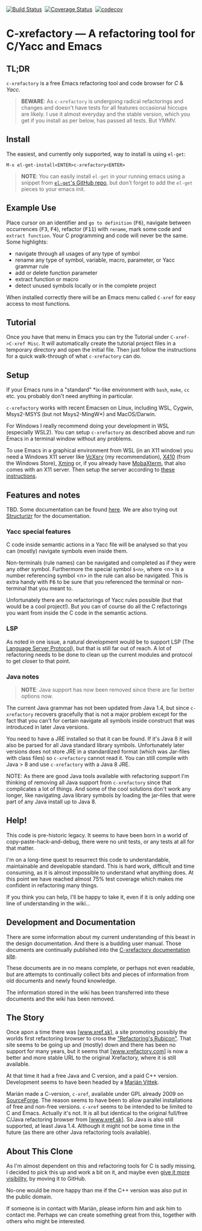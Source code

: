 [![Build Status][travis badge]][travis link]&nbsp;
[![Coverage Status][coveralls badge]][coveralls link]&nbsp;
[![codecov][codecov badge]][codecov link]

# C-xrefactory — A refactoring tool for C/Yacc and Emacs

## TL;DR

`c-xrefactory` is a free Emacs refactoring tool and code browser for
_C_ & _Yacc_.

> **BEWARE**: As `c-xrefactory` is undergoing radical refactorings and
> changes and doesn't have tests for all features occasional hiccups
> are likely. I use it almost everyday and the stable version, which you
> get if you install as per below, has passed all tests. But YMMV.

## Install

The easiest, and currently only supported, way to install is using
`el-get`:

    M-x el-get-install<ENTER>c-xrefactory<ENTER>

> **NOTE**: You can easily install `el-get` in your running emacs using
> a snippet from [`el-get`'s GitHub repo][el-get repo], but don't forget
> to add the `el-get` pieces to your emacs init.

## Example Use

Place cursor on an identifier and `go to definition` (<kbd>F6</kbd>),
navigate between occurrences (<kbd>F3</kbd>, <kbd>F4</kbd>), refactor
(<kbd>F11</kbd>) with `rename`, mark some code and `extract function`.
Your C programming and code will never be the same. Some highlights:

- navigate through all usages of any type of symbol
- rename any type of symbol, variable, macro, parameter,
  or Yacc grammar rule
- add or delete function parameter
- extract function or macro
- detect unused symbols locally or in the complete project

When installed correctly there will be an Emacs menu called `C-xref`
for easy access to most functions.

## Tutorial

Once you have that menu in Emacs you can try the Tutorial under
`C-xref->C-xref Misc`.  It will automatically create the tutorial
project files in a temporary directory and open the initial file.
Then just follow the instructions for a quick walk-through of what
`c-xrefactory` can do.

## Setup

If your Emacs runs in a "standard" *ix-like environment with `bash`,
`make`, `cc` etc. you probably don't need anything in particular.

`c-xrefactory` works with recent Emacsen on Linux, including WSL,
Cygwin, Msys2-MSYS (but not Msys2-MingW*) and MacOS/Darwin.

For Windows I really recommend doing your development in WSL
(especially WSL2). You can setup `c-xrefactory` as described above and
run Emacs in a terminal window without any problems.

To use Emacs in a graphical environment from WSL (in an X11 window) you
need a Windows X11 server like [VcXsrv] (my recommendation), [X410]
(from the Windows Store), [Xming] or, if you already have [MobaXterm],
that also comes with an X11 server. Then setup the server according
to [these instructions][X11 WSL2].

## Features and notes

TBD. Some documentation can be found [here][our docs]. We are also
trying out [Structurizr](https://structurizr.com/share/51829) for the
documentation.

### Yacc special features

C code inside semantic actions in a Yacc file will be analysed so that
you can (mostly) navigate symbols even inside them.

Non-terminals (rule names) can be navigated and completed as if they
were any other symbol. Furthermore the special symbol `$<n>`, where
&lt;n&gt; is a number referencing symbol &lt;n&gt; in the rule can also
be navigated. This is extra handy with <kbd>F6</kbd> to be sure that
you referenced the terminal or non-terminal that you meant to.

Unfortunately there are no refactorings of Yacc rules possible (but
that would be a cool project!). But you can of course do all the C
refactorings you want from inside the C code in the semantic actions.

### LSP

As noted in one issue, a natural development would be to support LSP
(The [Language Server Protocol]), but that is still far out of reach.
A lot of refactoring needs to be done to clean up the current modules
and protocol to get closer to that point.

### Java notes

> **NOTE**: Java support has now been removed since there are far
> better options now.

The current Java grammar has not been updated from Java 1.4, but since
`c-xrefactory` recovers gracefully that is not a major problem except
for the fact that you can't for certain navigate all symbols inside
construct that was introduced in later Java versions.

You need to have a JRE installed so that it can be found. If it's
Java 8 it will also be parsed for all Java standard library
symbols. Unfortunately later versions does not store JRE in a
standardized format (which was Jar-files with class files) so
`c-xrefactory` cannot read it. You can still compile with Java &gt; 8
and use `c-xrefactory` with a Java 8 JRE.

NOTE: As there are good Java tools available with refactoring support
I'm thinking of removing all Java support from `c-xrefactory` since
that complicates a lot of things. And some of the cool solutions don't
work any longer, like navigating Java library symbols by loading the
jar-files that were part of any Java install up to Java 8.

## Help!

This code is pre-historic legacy. It seems to have been born in a
world of copy-paste-hack-and-debug, there were no unit tests, or any
tests at all for that matter.

I'm on a long-time quest to resurrect this code to understandable,
maintainable and developable standard. This is hard work, difficult
and time consuming, as it is almost impossible to understand what
anything does. At this point we have reached almost 75% test coverage
which makes me confident in refactoring many things.

If you think you can help, I'll be happy to take it, even if it is
only adding one line of understanding in the wiki...

## Development and Documentation

There are some information about my current understanding of this
beast in the design documentation. And there is a budding user
manual. Those documents are continually published into the
[C-xrefactory documentation site](https://thoni56.github.io/c-xrefactory).

These documents are in no means complete, or perhaps not even
readable, but are attempts to continually collect bits and pieces of
information from old documents and newly found knowledge.

The information stored in the wiki has been transferred into these
documents and the wiki has been removed.

## The Story

Once apon a time there was [www.xref.sk], a site promoting possibly the
worlds first refactoring browser to cross the ["Refactoring's Rubicon"].
That site seems to be going up and (mostly) down and there has been no
support for many years, but it seems that [www.xrefactory.com] is now a
better and more stable URL to the original Xrefactory, where it is
still available.

At that time it had a free Java and C version, and a paid C++
version. Development seems to have been headed by a [Marián Vittek].

Marián made a C-version, `c-xref`, available under GPL already 2009 on
[SourceForge][c-xref]. The reason seems to have been to allow parallel
installations of free and non-free versions. `c-xref` seems to be
intended to be limited to C and Emacs. Actually it's not. It is all
but identical to the original full/free C/Java refactoring browser
from [www.xref.sk]. So Java is also still supported, at least Java
1.4. Although it might not be some time in the future (as there are
other Java refactoring tools available).

## About This Clone

As I'm almost dependent on this and refactoring tools for C is sadly
missing, I decided to pick this up and work a bit on it, and maybe even
[give it more visibility][c-xref], by moving it to GitHub.

No-one would be more happy than me if the C++ version was also put
in the public domain.

If someone is in contact with Marián, please inform him and ask him to
contact me. Perhaps we can create something great from this, together
with others who might be interested.

<!------------------------- REFERENCE LINKS -------------------------->

[el-get repo]: https://github.com/dimitri/el-get "Vist el-get repository at GitHub"
[Language Server Protocol]: https://microsoft.github.io/language-server-protocol "LSP website"

<!-- xrefactory -->

[our docs]: https://thoni56.github.io/c-xrefactory "Read our C-xrefactory documentation"

["Refactoring's Rubicon"]: http://martinfowler.com/articles/refactoringRubicon.html "Read the 'Crossing Refactoring's Rubicon' article, by Martin Fowler (2001)"
[c-xref]: http://sourceforge.net/projects/c-xref/ "c-xref project at SourceForge"
[www.xref.sk]: http://www.xref.sk "Xrefactory old website (unreachable)"
[www.xrefactory.com]: http://www.xrefactory.com "Xrefactory website"

<!-- X11 Windows OS -->

[MobaXterm]: https://mobaxterm.mobatek.net "MobaXterm website"
[VcXsrv]: https://sourceforge.net/projects/vcxsrv/ "VcXsrv project at SourceForge"
[X11 WSL2]: https://stackoverflow.com/a/61110604/204658 "StackOverflow: How to set up working X11 forwarding on WSL2"
[X410]: https://www.microsoft.com/en-us/p/x410/9nlp712zmn9q "X410 page at MS Windows Store"
[Xming]: https://sourceforge.net/projects/xming/ "Xming project at SourceForge"

<!-- people -->

[Marián Vittek]: http://dai.fmph.uniba.sk/w/Marian_Vittek/en "Marián Vittek profile at Comenius University (Bratislava)"

<!-- badges -->

[travis badge]: https://travis-ci.com/thoni56/c-xrefactory.svg?branch=main "Travis CI build status"
[travis link]: https://app.travis-ci.com/thoni56/c-xrefactory
[coveralls badge]: https://coveralls.io/repos/github/thoni56/c-xrefactory/badge.svg?branch=main "Coveralls code coverage status"
[coveralls link]: https://coveralls.io/github/thoni56/c-xrefactory?branch=main
[codecov badge]: https://codecov.io/gh/thoni56/c-xrefactory/branch/main/graph/badge.svg "Codecov code coverage status"
[codecov link]: https://codecov.io/gh/thoni56/c-xrefactory
